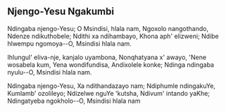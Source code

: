 ## Njengo-Yesu Ngakumbi

Ndingaba njengo-Yesu; O Msindisi, hlala nam,
Ngoxolo nangothando, Ndenze ndikuthobele;
Ndithi xa ndihambayo, Khona aph' elizweni;
Ndibe hlwempu ngomoya--O, Msindisi hlala nam.

Ihlungul' eliva-nje, kanjalo uyambona,
Nonqhatyana x' awayo, 'Nene wosabela kum,
Yena wondifundisa, Andixolele konke;
Ndinga ndingaba nyulu--O, Msindisi hlala nam.

Ndingaba njengo-Yesu, Xa ndithandazayo nam;
Ndiphumle ndingakuYe, Kumlamb' ozolileyo;
Ndizelwe nguYe 'kutsha, Ndivum' intando yaKhe;
Ndingatyeba ngokholo--O, Msindisi hlala nam

